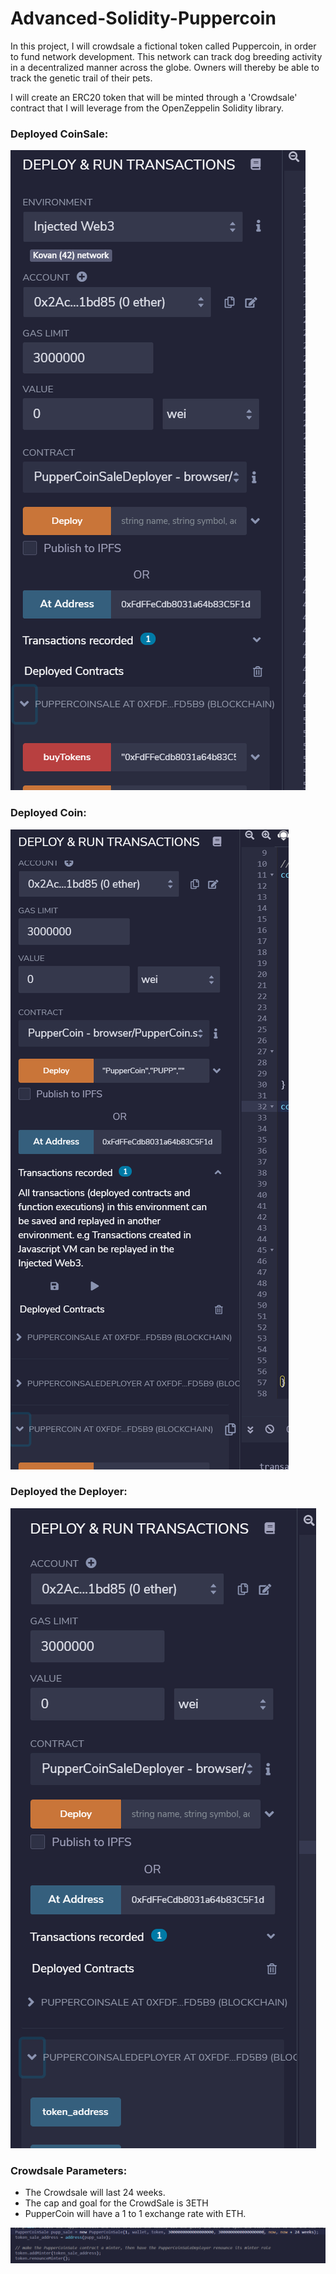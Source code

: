 # Advanced-Solidity-Puppercoin

In this project, I will crowdsale a fictional token called Puppercoin, in order to fund network development. This network can track dog breeding activity in a decentralized manner across the globe. Owners will thereby be able to track the genetic trail of their pets.

I will create an ERC20 token that will be minted through a 'Crowdsale' contract that I will leverage from the OpenZeppelin Solidity library.

### Deployed CoinSale:

![Coinsale](Images/coin_sale.PNG)

### Deployed Coin:

![Coinsale](Images/coin.PNG)

### Deployed the Deployer:

![Deployer](Images/deployer.PNG)


### Crowdsale Parameters:

* The Crowdsale will last 24 weeks.
* The cap and goal for the CrowdSale is 3ETH
* PupperCoin will have a 1 to 1 exchange rate with ETH.


![parameters](Images/parameters.PNG)

